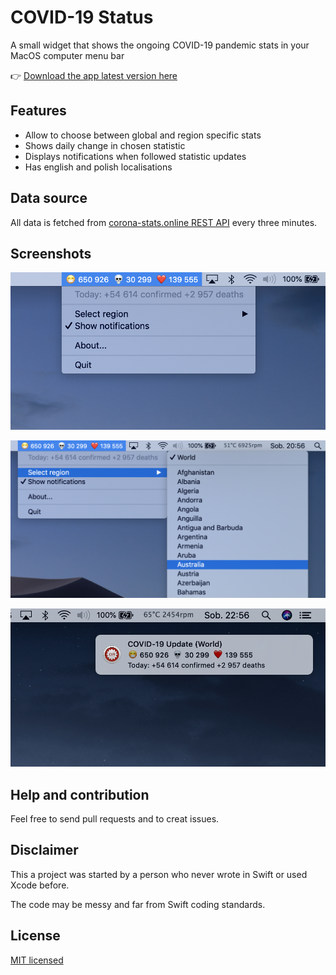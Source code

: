 #  COVID-19 Status

A small widget that shows the ongoing COVID-19 pandemic stats in your MacOS computer menu bar

👉 [Download the app latest version here][DOWNLOAD]

## Features

* Allow to choose between global and region specific stats
* Shows daily change in chosen statistic
* Displays notifications when followed statistic updates
* Has english and polish localisations

## Data source

All data is fetched from [corona-stats.online REST API](https://corona-stats.online/?source=2) every three minutes.

## Screenshots

![Menu screenshot](./screenshots/menu.png "Widget menu")

![Region select screenshot](./screenshots/regions.png "Selecting a region")

![Notification screenshot](./screenshots/alert.png "Example notification")

## Help and contribution

Feel free to send pull requests and to creat issues.

## Disclaimer

This a project was started by a person who never wrote in Swift or used Xcode before. 

The code may be messy and far from Swift coding standards.

## License

[MIT licensed](./LICENSE)


[DOWNLOAD]: https://github.com/marcingajda/covid-19-status/releases/download/v1.0.0/Covid-19_Status_v1.0.0.zip
